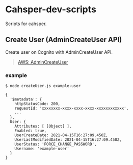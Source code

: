 # Cahsper-dev-scripts

Scripts for cahsper.

## Create User (AdminCreateUser API)

Create user on Cognito with AdminCreateUser API.

> [AWS: AdminCreateUser](https://docs.aws.amazon.com/cognito-user-identity-pools/latest/APIReference/API_AdminCreateUser.html)
### example

```
$ node createUser.js example-user

{
  '$metadata': {
    httpStatusCode: 200,
    requestId: 'xxxxxxxx-xxxx-xxxx-xxxx-xxxxxxxxxxxx',
    ...
  },
  User: {
    Attributes: [ [Object] ],
    Enabled: true,
    UserCreateDate: 2021-04-15T16:27:09.450Z,
    UserLastModifiedDate: 2021-04-15T16:27:09.450Z,
    UserStatus: 'FORCE_CHANGE_PASSWORD',
    Username: 'example-user'
  }
}
```
